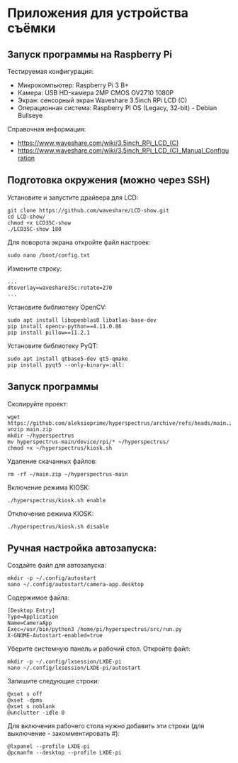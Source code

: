 # Приложения для устройства съёмки

## Запуск программы на Raspberry Pi

Тестируемая конфигурация:

- Микрокомпьютер: Raspberry Pi 3 B+
- Камера: USB HD-камера 2MP CMOS OV2710 1080P
- Экран: сенсорный экран Waveshare 3.5inch RPi LCD (C)
- Операционная система: Raspberry PI OS (Legacy, 32-bit) - Debian Bullseye

Справочная информация:

- https://www.waveshare.com/wiki/3.5inch_RPi_LCD_(C)
- https://www.waveshare.com/wiki/3.5inch_RPi_LCD_(C)_Manual_Configuration


## Подготовка окружения (можно через SSH)

Установите и запустите драйвера для LCD:
```
git clone https://github.com/waveshare/LCD-show.git
cd LCD-show/
chmod +x LCD35C-show
./LCD35C-show 180
```

Для поворота экрана откройте файл настроек:
```
sudo nano /boot/config.txt
```
Измените строку:
```
...
dtoverlay=waveshare35c:rotate=270
...
```

Установите библиотеку OpenCV:
```
sudo apt install libopenblas0 libatlas-base-dev
pip install opencv-python==4.11.0.86
pip install pillow==11.2.1
```

Установите библиотеку PyQT:
```
sudo apt install qtbase5-dev qt5-qmake
pip install pyqt5 --only-binary=:all:
```

## Запуск программы

Скопируйте проект:
```
wget https://github.com/aleksioprime/hyperspectrus/archive/refs/heads/main.zip
unzip main.zip
mkdir ~/hyperspectrus
mv hyperspectrus-main/device/rpi/* ~/hyperspectrus/
chmod +x ~/hyperspectrus/kiosk.sh
```

Удаление скачанных файлов:
```
rm -rf ~/main.zip ~/hyperspectrus-main
```

Включение режима KIOSK:
```
./hyperspectrus/kiosk.sh enable
```

Отключение режима KIOSK:
```
./hyperspectrus/kiosk.sh disable
```

## Ручная настройка автозапуска:

Создайте файл для автозапуска:
```
mkdir -p ~/.config/autostart
nano ~/.config/autostart/camera-app.desktop
```

Содержимое файла:
```
[Desktop Entry]
Type=Application
Name=CameraApp
Exec=/usr/bin/python3 /home/pi/hyperspectrus/src/run.py
X-GNOME-Autostart-enabled=true
```

Уберите системную панель и рабочий стол.
Откройте файл:
```
mkdir -p ~/.config/lxsession/LXDE-pi
nano ~/.config/lxsession/LXDE-pi/autostart
```

Запишите следующие строки:
```
@xset s off
@xset -dpms
@xset s noblank
@unclutter -idle 0
```

Для включения рабочего стола нужно добавить эти строки (для выключение - закомментировать #):
```
@lxpanel --profile LXDE-pi
@pcmanfm --desktop --profile LXDE-pi
```